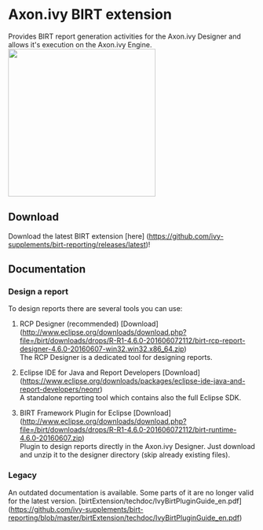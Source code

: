 # Axon.ivy BIRT extension
Provides BIRT report generation activities for the Axon.ivy Designer and allows it's execution on the Axon.ivy Engine.
<image src="https://github.com/ivy-supplements/birt-reporting/blob/master/birtExtension/techdoc/processEditorWithBirtExtension.png" width=300/>

## Download 
Download the latest BIRT extension [here] (https://github.com/ivy-supplements/birt-reporting/releases/latest)!

## Documentation
### Design a report
To design reports there are several tools you can use:

1. RCP Designer (recommended) [Download] (http://www.eclipse.org/downloads/download.php?file=/birt/downloads/drops/R-R1-4.6.0-201606072112/birt-rcp-report-designer-4.6.0-20160607-win32.win32.x86_64.zip)  
The RCP Designer is a dedicated tool for designing reports. 

2. Eclipse IDE for Java and Report Developers [Download] (https://www.eclipse.org/downloads/packages/eclipse-ide-java-and-report-developers/neonr)  
A standalone reporting tool which contains also the full Eclipse SDK.

3. BIRT Framework Plugin for Eclipse [Download] (http://www.eclipse.org/downloads/download.php?file=/birt/downloads/drops/R-R1-4.6.0-201606072112/birt-runtime-4.6.0-20160607.zip)  
Plugin to design reports directly in the Axon.ivy Designer. Just download and unzip it to the designer directory (skip already existing files).

### Legacy
An outdated documentation is available. Some parts of it are no longer valid for the latest version. [birtExtension/techdoc/IvyBirtPluginGuide_en.pdf] (https://github.com/ivy-supplements/birt-reporting/blob/master/birtExtension/techdoc/IvyBirtPluginGuide_en.pdf)
